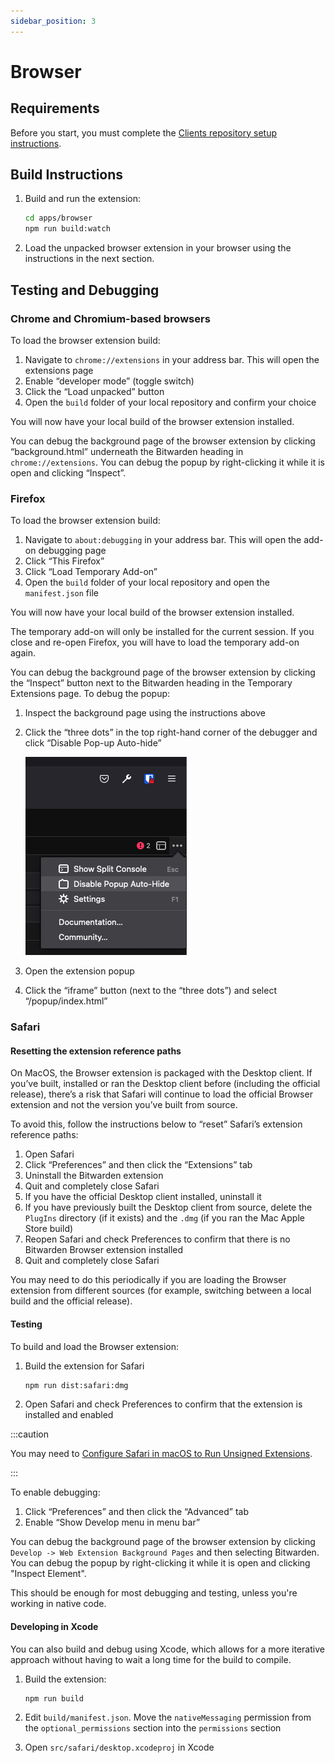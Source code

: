 ```yaml
---
sidebar_position: 3
---
```


# Browser

## Requirements

Before you start, you must complete the [Clients repository setup instructions](../index.md).

## Build Instructions

1.  Build and run the extension:

    ```bash
    cd apps/browser
    npm run build:watch
    ```

2.  Load the unpacked browser extension in your browser using the instructions in the next section.

## Testing and Debugging

### Chrome and Chromium-based browsers

To load the browser extension build:

1.  Navigate to `chrome://extensions` in your address bar. This will open the extensions page
2.  Enable “developer mode” (toggle switch)
3.  Click the “Load unpacked” button
4.  Open the `build` folder of your local repository and confirm your choice

You will now have your local build of the browser extension installed.

You can debug the background page of the browser extension by clicking “background.html” underneath
the Bitwarden heading in `chrome://extensions`. You can debug the popup by right-clicking it while
it is open and clicking “Inspect”.

### Firefox

To load the browser extension build:

1.  Navigate to `about:debugging` in your address bar. This will open the add-on debugging page
2.  Click “This Firefox”
3.  Click “Load Temporary Add-on”
4.  Open the `build` folder of your local repository and open the `manifest.json` file

You will now have your local build of the browser extension installed.

The temporary add-on will only be installed for the current session. If you close and re-open
Firefox, you will have to load the temporary add-on again.

You can debug the background page of the browser extension by clicking the “Inspect” button next to
the Bitwarden heading in the Temporary Extensions page. To debug the popup:

1.  Inspect the background page using the instructions above
2.  Click the “three dots” in the top right-hand corner of the debugger and click “Disable Pop-up
    Auto-hide”

    ![Screenshot of the context menu](disable-popup-auto-hide.png)

3.  Open the extension popup
4.  Click the “iframe” button (next to the “three dots”) and select “/popup/index.html”

### Safari

#### Resetting the extension reference paths

On MacOS, the Browser extension is packaged with the Desktop client. If you’ve built, installed or
ran the Desktop client before (including the official release), there’s a risk that Safari will
continue to load the official Browser extension and not the version you’ve built from source.

To avoid this, follow the instructions below to “reset” Safari’s extension reference paths:

1.  Open Safari
2.  Click “Preferences” and then click the “Extensions” tab
3.  Uninstall the Bitwarden extension
4.  Quit and completely close Safari
5.  If you have the official Desktop client installed, uninstall it
6.  If you have previously built the Desktop client from source, delete the `PlugIns` directory (if
    it exists) and the `.dmg` (if you ran the Mac Apple Store build)
7.  Reopen Safari and check Preferences to confirm that there is no Bitwarden Browser extension
    installed
8.  Quit and completely close Safari

You may need to do this periodically if you are loading the Browser extension from different sources
(for example, switching between a local build and the official release).

#### Testing

To build and load the Browser extension:

1.  Build the extension for Safari

    ```bash
    npm run dist:safari:dmg
    ```

2.  Open Safari and check Preferences to confirm that the extension is installed and enabled

:::caution

You may need to
[Configure Safari in macOS to Run Unsigned Extensions](https://developer.apple.com/documentation/safariservices/safari_web_extensions/running_your_safari_web_extension#3744467).

:::

To enable debugging:

1.  Click “Preferences” and then click the “Advanced” tab
2.  Enable “Show Develop menu in menu bar”

You can debug the background page of the browser extension by clicking
`Develop -> Web Extension Background Pages` and then selecting Bitwarden. You can debug the popup by
right-clicking it while it is open and clicking "Inspect Element".

This should be enough for most debugging and testing, unless you're working in native code.

#### Developing in Xcode

You can also build and debug using Xcode, which allows for a more iterative approach without having
to wait a long time for the build to compile.

1.  Build the extension:

    ```bash
    npm run build
    ```

2.  Edit `build/manifest.json`. Move the `nativeMessaging` permission from the
    `optional_permissions` section into the `permissions` section
3.  Open `src/safari/desktop.xcodeproj` in Xcode
